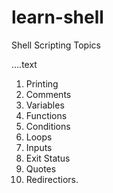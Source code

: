 # learn-shell

Shell Scripting Topics

....text
1. Printing
2. Comments
3. Variables
4. Functions
5. Conditions
6. Loops
7. Inputs
8. Exit Status
9. Quotes
10. Redirectiors.